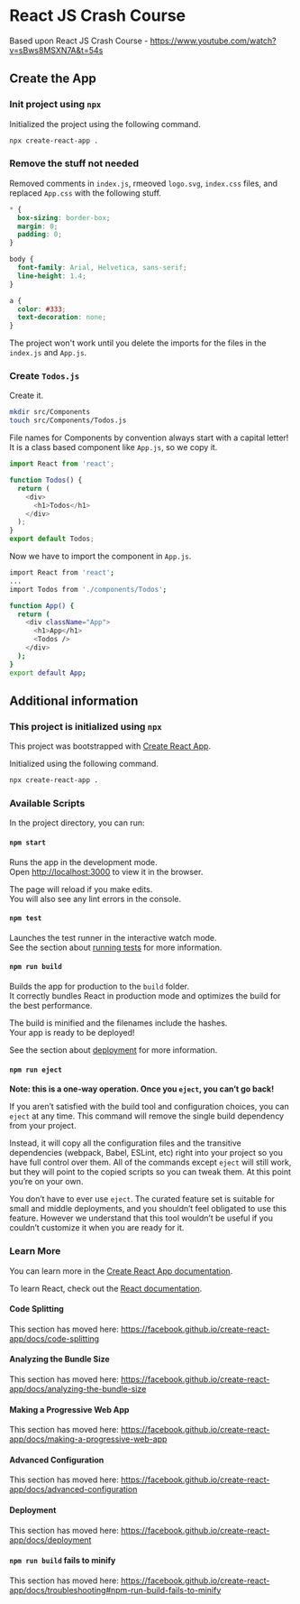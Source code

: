 # React JS Crash Course

Based upon React JS Crash Course - <https://www.youtube.com/watch?v=sBws8MSXN7A&t=54s>

## Create the App

### Init project using `npx`

Initialized the project using the following command.

```bash
npx create-react-app .
```

### Remove the stuff not needed

Removed comments in `index.js`, rmeoved `logo.svg`, `index.css` files, and replaced `App.css` with the following stuff.

```css
* {
  box-sizing: border-box;
  margin: 0;
  padding: 0;
}

body {
  font-family: Arial, Helvetica, sans-serif;
  line-height: 1.4;
}

a {
  color: #333;
  text-decoration: none;
}
```

The project won't work until you delete the imports for the files in the `index.js` and `App.js`.

### Create `Todos.js`

Create it.

```bash
mkdir src/Components
touch src/Components/Todos.js
```

File names for Components by convention always start with a capital letter!
It is a class based component like `App.js`, so we copy it.

```javascript
import React from 'react';

function Todos() {
  return (
    <div>
      <h1>Todos</h1>
    </div>
  );
}
export default Todos;
```

Now we have to import the component in `App.js`.

```bash
import React from 'react';
...
import Todos from './components/Todos';

function App() {
  return (
    <div className="App">
      <h1>App</h1>
      <Todos />
    </div>
  );
}
export default App;
```

## Additional information

### This project is initialized using `npx`

This project was bootstrapped with [Create React App](https://github.com/facebook/create-react-app).

Initialized using the following command.

```bash
npx create-react-app .
```

### Available Scripts

In the project directory, you can run:

#### `npm start`

Runs the app in the development mode.<br />
Open [http://localhost:3000](http://localhost:3000) to view it in the browser.

The page will reload if you make edits.<br />
You will also see any lint errors in the console.

#### `npm test`

Launches the test runner in the interactive watch mode.<br />
See the section about [running tests](https://facebook.github.io/create-react-app/docs/running-tests) for more information.

#### `npm run build`

Builds the app for production to the `build` folder.<br />
It correctly bundles React in production mode and optimizes the build for the best performance.

The build is minified and the filenames include the hashes.<br />
Your app is ready to be deployed!

See the section about [deployment](https://facebook.github.io/create-react-app/docs/deployment) for more information.

#### `npm run eject`

**Note: this is a one-way operation. Once you `eject`, you can’t go back!**

If you aren’t satisfied with the build tool and configuration choices, you can `eject` at any time. This command will remove the single build dependency from your project.

Instead, it will copy all the configuration files and the transitive dependencies (webpack, Babel, ESLint, etc) right into your project so you have full control over them. All of the commands except `eject` will still work, but they will point to the copied scripts so you can tweak them. At this point you’re on your own.

You don’t have to ever use `eject`. The curated feature set is suitable for small and middle deployments, and you shouldn’t feel obligated to use this feature. However we understand that this tool wouldn’t be useful if you couldn’t customize it when you are ready for it.

### Learn More

You can learn more in the [Create React App documentation](https://facebook.github.io/create-react-app/docs/getting-started).

To learn React, check out the [React documentation](https://reactjs.org/).

#### Code Splitting

This section has moved here: https://facebook.github.io/create-react-app/docs/code-splitting

#### Analyzing the Bundle Size

This section has moved here: https://facebook.github.io/create-react-app/docs/analyzing-the-bundle-size

#### Making a Progressive Web App

This section has moved here: https://facebook.github.io/create-react-app/docs/making-a-progressive-web-app

#### Advanced Configuration

This section has moved here: https://facebook.github.io/create-react-app/docs/advanced-configuration

#### Deployment

This section has moved here: https://facebook.github.io/create-react-app/docs/deployment

#### `npm run build` fails to minify

This section has moved here: https://facebook.github.io/create-react-app/docs/troubleshooting#npm-run-build-fails-to-minify
